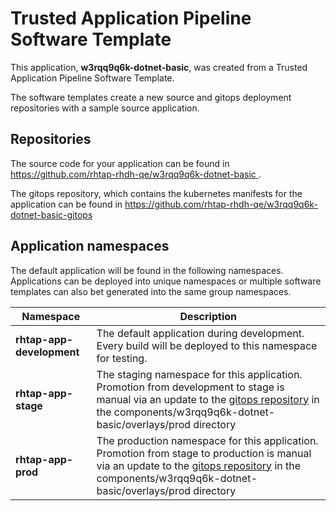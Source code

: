 # Trusted Application Pipeline Software Template

This application, **w3rqq9q6k-dotnet-basic**, was created from a Trusted Application Pipeline Software Template.

The software templates create a new source and gitops deployment repositories with a sample source application. 

## Repositories

The source code for your application can be found in [https://github.com/rhtap-rhdh-qe/w3rqq9q6k-dotnet-basic ](https://github.com/rhtap-rhdh-qe/w3rqq9q6k-dotnet-basic ).
 
The gitops repository, which contains the kubernetes manifests for the application can be found in 
[https://github.com/rhtap-rhdh-qe/w3rqq9q6k-dotnet-basic-gitops ](https://github.com/rhtap-rhdh-qe/w3rqq9q6k-dotnet-basic-gitops ) 

## Application namespaces 

The default application will be found in the following namespaces. Applications can be deployed into unique namespaces or multiple software templates can also bet generated into the same group namespaces.  

|  Namespace   |  Description   |  
| -------- | -------- |   
| **rhtap-app-development** | The default application during development. Every build will be deployed to this namespace for testing. | 
| **rhtap-app-stage** | The staging namespace for this application. Promotion from development to stage is manual via an update to the [gitops repository](https://github.com/rhtap-rhdh-qe/w3rqq9q6k-dotnet-basic-gitops ) in the components/w3rqq9q6k-dotnet-basic/overlays/prod directory |  
| **rhtap-app-prod** | The production namespace for this application. Promotion from stage to production is manual via an update to the [gitops repository](https://github.com/rhtap-rhdh-qe/w3rqq9q6k-dotnet-basic-gitops ) in the components/w3rqq9q6k-dotnet-basic/overlays/prod directory | 